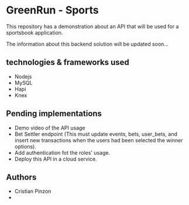 # GreenRun - Sports
This repository has a demonstration about an API that will be used for a sportsbook application.

The information about this backend solution will be updated soon...

## technologies & frameworks used
- Nodejs
- MySQL
- Hapi
- Knex

## Pending implementations
- Demo video of the API usage
- Bet Settler endpoint (This must update events, bets, user_bets, and insert new transactions when the users had been selected the winner options).
- Add authentication fot the roles' usage.
- Deploy this API in a cloud service.

## Authors
- Cristian Pinzon
- 